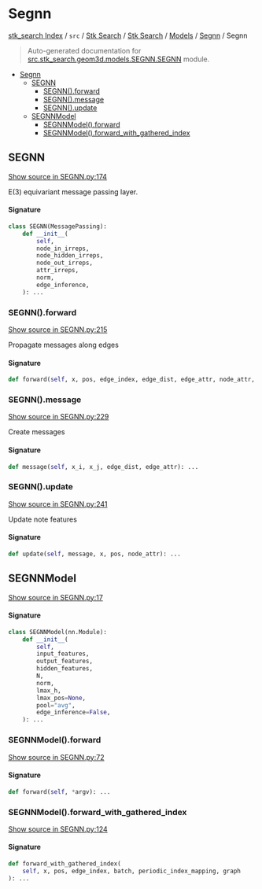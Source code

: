 # Segnn

[stk_search Index](../../../../../README.md#stk_search-index) / `src` / [Stk Search](../../../index.md#stk-search) / [Stk Search](../../../index.md#stk-search) / [Models](../index.md#models) / [Segnn](./index.md#segnn) / Segnn

> Auto-generated documentation for [src.stk_search.geom3d.models.SEGNN.SEGNN](https://github.com/mohammedazzouzi15/STK_search/blob/main/src/stk_search/geom3d/models/SEGNN/SEGNN.py) module.

- [Segnn](#segnn)
  - [SEGNN](#segnn)
    - [SEGNN().forward](#segnn()forward)
    - [SEGNN().message](#segnn()message)
    - [SEGNN().update](#segnn()update)
  - [SEGNNModel](#segnnmodel)
    - [SEGNNModel().forward](#segnnmodel()forward)
    - [SEGNNModel().forward_with_gathered_index](#segnnmodel()forward_with_gathered_index)

## SEGNN

[Show source in SEGNN.py:174](https://github.com/mohammedazzouzi15/STK_search/blob/main/src/stk_search/geom3d/models/SEGNN/SEGNN.py#L174)

E(3) equivariant message passing layer.

#### Signature

```python
class SEGNN(MessagePassing):
    def __init__(
        self,
        node_in_irreps,
        node_hidden_irreps,
        node_out_irreps,
        attr_irreps,
        norm,
        edge_inference,
    ): ...
```

### SEGNN().forward

[Show source in SEGNN.py:215](https://github.com/mohammedazzouzi15/STK_search/blob/main/src/stk_search/geom3d/models/SEGNN/SEGNN.py#L215)

Propagate messages along edges

#### Signature

```python
def forward(self, x, pos, edge_index, edge_dist, edge_attr, node_attr, batch): ...
```

### SEGNN().message

[Show source in SEGNN.py:229](https://github.com/mohammedazzouzi15/STK_search/blob/main/src/stk_search/geom3d/models/SEGNN/SEGNN.py#L229)

Create messages

#### Signature

```python
def message(self, x_i, x_j, edge_dist, edge_attr): ...
```

### SEGNN().update

[Show source in SEGNN.py:241](https://github.com/mohammedazzouzi15/STK_search/blob/main/src/stk_search/geom3d/models/SEGNN/SEGNN.py#L241)

Update note features

#### Signature

```python
def update(self, message, x, pos, node_attr): ...
```



## SEGNNModel

[Show source in SEGNN.py:17](https://github.com/mohammedazzouzi15/STK_search/blob/main/src/stk_search/geom3d/models/SEGNN/SEGNN.py#L17)

#### Signature

```python
class SEGNNModel(nn.Module):
    def __init__(
        self,
        input_features,
        output_features,
        hidden_features,
        N,
        norm,
        lmax_h,
        lmax_pos=None,
        pool="avg",
        edge_inference=False,
    ): ...
```

### SEGNNModel().forward

[Show source in SEGNN.py:72](https://github.com/mohammedazzouzi15/STK_search/blob/main/src/stk_search/geom3d/models/SEGNN/SEGNN.py#L72)

#### Signature

```python
def forward(self, *argv): ...
```

### SEGNNModel().forward_with_gathered_index

[Show source in SEGNN.py:124](https://github.com/mohammedazzouzi15/STK_search/blob/main/src/stk_search/geom3d/models/SEGNN/SEGNN.py#L124)

#### Signature

```python
def forward_with_gathered_index(
    self, x, pos, edge_index, batch, periodic_index_mapping, graph
): ...
```